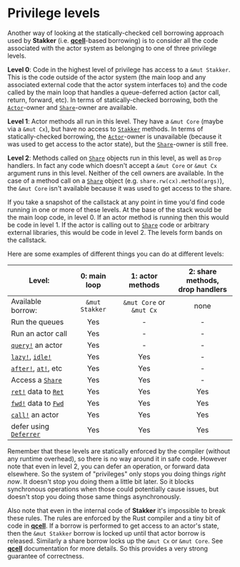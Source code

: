 # Privilege levels

Another way of looking at the statically-checked cell borrowing
approach used by **Stakker** (i.e. [**qcell**]-based borrowing) is to
consider all the code associated with the actor system as belonging to
one of three privilege levels.

**Level 0**: Code in the highest level of privilege has access to a
`&mut Stakker`.  This is the code outside of the actor system (the
main loop and any associated external code that the actor system
interfaces to) and the code called by the main loop that handles a
queue-deferred action (actor call, return, forward, etc).  In terms of
statically-checked borrowing, both the [`Actor`]-owner and
[`Share`]-owner are available.

**Level 1**: Actor methods all run in this level.  They have a `&mut
Core` (maybe via a `&mut Cx`), but have no access to [`Stakker`]
methods.  In terms of statically-checked borrowing, the
[`Actor`]-owner is unavailable (because it was used to get access to
the actor state), but the [`Share`]-owner is still free.

**Level 2**: Methods called on [`Share`] objects run in this level, as
well as `Drop` handlers.  In fact any code which doesn't accept a
`&mut Core` or `&mut Cx` argument runs in this level.  Neither of the
cell owners are available.  In the case of a method call on a
[`Share`] object (e.g. `share.rw(cx).method(args)`), the `&mut Core`
isn't available because it was used to get access to the share.

If you take a snapshot of the callstack at any point in time you'd
find code running in one or more of these levels.  At the base of the
stack would be the main loop code, in level 0.  If an actor method is
running then this would be code in level 1.  If the actor is calling
out to [`Share`] code or arbitrary external libraries, this would be
code in level 2.  The levels form bands on the callstack.

Here are some examples of different things you can do at different
levels:

| Level: | 0: main loop | 1: actor methods | 2: share methods,<br/>drop handlers |
| - | :-: | :-: | :-: |
| Available borrow: | `&mut Stakker` | `&mut Core` or<br/>`&mut Cx` | none |
| Run the queues | Yes | - | - |
| Run an actor call | Yes | - | - |
| [`query!`] an actor | Yes | - | - |
| [`lazy!`], [`idle!`] | Yes | Yes | - |
| [`after!`], [`at!`], etc | Yes | Yes | - |
| Access a [`Share`] | Yes | Yes | - |
| [`ret!`] data to [`Ret`] | Yes | Yes | Yes |
| [`fwd!`] data to [`Fwd`] | Yes | Yes | Yes |
| [`call!`] an actor | Yes | Yes | Yes |
| defer using [`Deferrer`] | Yes | Yes | Yes |

Remember that these levels are statically enforced by the compiler
(without any runtime overhead), so there is no way around it in safe
code.  However note that even in level 2, you can defer an operation,
or forward data elsewhere.  So the system of "privileges" only stops
you doing things *right now*.  It doesn't stop you doing them a little
bit later.  So it blocks synchronous operations when those could
potentially cause issues, but doesn't stop you doing those same things
asynchronously.

Also note that even in the internal code of **Stakker** it's
impossible to break these rules.  The rules are enforced by the Rust
compiler and a tiny bit of code in [**qcell**].  If a borrow is
performed to get access to an actor's state, then the `&mut Stakker`
borrow is locked up until that actor borrow is released.  Similarly a
share borrow locks up the `&mut Cx` or `&mut Core`.  See [**qcell**]
documentation for more details.  So this provides a very strong
guarantee of correctness.

[**qcell**]: https://crates.io/crates/qcell
[`Actor`]: https://docs.rs/stakker/*/stakker/struct.Actor.html
[`Deferrer`]: https://docs.rs/stakker/*/stakker/struct.Deferrer.html
[`Fwd`]: https://docs.rs/stakker/*/stakker/struct.Fwd.html
[`Ret`]: https://docs.rs/stakker/*/stakker/struct.Ret.html
[`Share`]: https://docs.rs/stakker/*/stakker/struct.Share.html
[`Stakker`]: https://docs.rs/stakker/*/stakker/struct.Stakker.html
[`after!`]: https://docs.rs/stakker/*/stakker/macro.after.html
[`at!`]: https://docs.rs/stakker/*/stakker/macro.at.html
[`call!`]: https://docs.rs/stakker/*/stakker/macro.call.html
[`fwd!`]: https://docs.rs/stakker/*/stakker/macro.fwd.html
[`idle!`]: https://docs.rs/stakker/*/stakker/macro.idle.html
[`lazy!`]: https://docs.rs/stakker/*/stakker/macro.lazy.html
[`query!`]: https://docs.rs/stakker/*/stakker/macro.query.html
[`ret!`]: https://docs.rs/stakker/*/stakker/macro.ret.html
